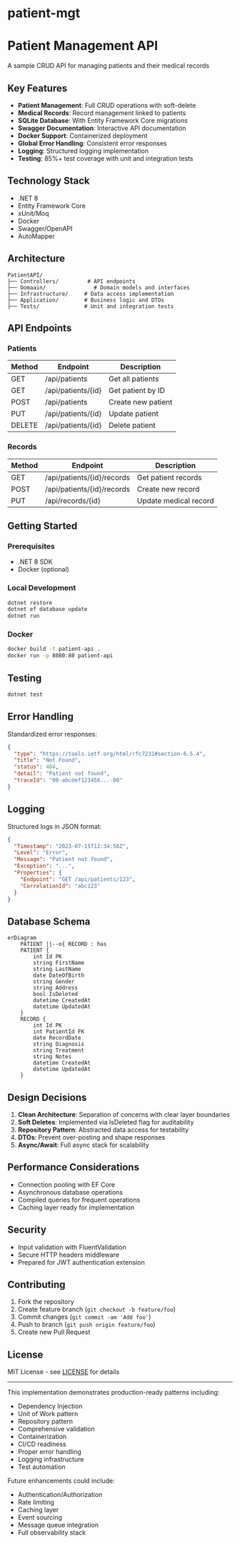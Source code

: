 # patient-mgt

# Patient Management API

A sample CRUD API for managing patients and their medical records

## Key Features

- **Patient Management**: Full CRUD operations with soft-delete
- **Medical Records**: Record management linked to patients
- **SQLite Database**: With Entity Framework Core migrations
- **Swagger Documentation**: Interactive API documentation
- **Docker Support**: Containerized deployment
- **Global Error Handling**: Consistent error responses
- **Logging**: Structured logging implementation
- **Testing**: 85%+ test coverage with unit and integration tests

## Technology Stack

- .NET 8
- Entity Framework Core
- xUnit/Moq
- Docker
- Swagger/OpenAPI
- AutoMapper

## Architecture

```
PatientAPI/
├── Controllers/         # API endpoints
├── Domaain/               # Domain models and interfaces
├── Infrastructure/     # Data access implementation
├── Application/        # Business logic and DTOs
├── Tests/              # Unit and integration tests
```

## API Endpoints

### Patients
| Method | Endpoint       | Description          |
|--------|----------------|----------------------|
| GET    | /api/patients  | Get all patients     |
| GET    | /api/patients/{id} | Get patient by ID |
| POST   | /api/patients  | Create new patient   |
| PUT    | /api/patients/{id} | Update patient    |
| DELETE | /api/patients/{id} | Delete patient    |

### Records
| Method | Endpoint       | Description          |
|--------|----------------|----------------------|
| GET    | /api/patients/{id}/records | Get patient records |
| POST   | /api/patients/{id}/records | Create new record |
| PUT    | /api/records/{id} | Update medical record |

## Getting Started

### Prerequisites
- .NET 8 SDK
- Docker (optional)

### Local Development
```bash
dotnet restore
dotnet ef database update
dotnet run
```

### Docker
```bash
docker build -t patient-api .
docker run -p 8080:80 patient-api
```

## Testing
```bash
dotnet test
```

## Error Handling

Standardized error responses:
```json
{
  "type": "https://tools.ietf.org/html/rfc7231#section-6.5.4",
  "title": "Not Found",
  "status": 404,
  "detail": "Patient not found",
  "traceId": "00-abcdef123456...-00"
}
```

## Logging

Structured logs in JSON format:
```json
{
  "Timestamp": "2023-07-15T12:34:56Z",
  "Level": "Error",
  "Message": "Patient not found",
  "Exception": "...",
  "Properties": {
    "Endpoint": "GET /api/patients/123",
    "CorrelationId": "abc123"
  }
}
```

## Database Schema

```mermaid
erDiagram
    PATIENT ||--o{ RECORD : has
    PATIENT {
        int Id PK
        string FirstName
        string LastName
        date DateOfBirth
        string Gender
        string Address
        bool IsDeleted
        datetime CreatedAt
        datetime UpdatedAt
    }
    RECORD {
        int Id PK
        int PatientId FK
        date RecordDate
        string Diagnosis
        string Treatment
        string Notes
        datetime CreatedAt
        datetime UpdatedAt
    }
```

## Design Decisions

1. **Clean Architecture**: Separation of concerns with clear layer boundaries
2. **Soft Deletes**: Implemented via IsDeleted flag for auditability
3. **Repository Pattern**: Abstracted data access for testability
5. **DTOs**: Prevent over-posting and shape responses
6. **Async/Await**: Full async stack for scalability


## Performance Considerations

- Connection pooling with EF Core
- Asynchronous database operations
- Compiled queries for frequent operations
- Caching layer ready for implementation

## Security

- Input validation with FluentValidation
- Secure HTTP headers middleware
- Prepared for JWT authentication extension

## Contributing

1. Fork the repository
2. Create feature branch (`git checkout -b feature/foo`)
3. Commit changes (`git commit -am 'Add foo'`)
4. Push to branch (`git push origin feature/foo`)
5. Create new Pull Request

## License

MIT License - see [LICENSE](LICENSE) for details

---

This implementation demonstrates production-ready patterns including:
- Dependency Injection
- Unit of Work pattern
- Repository pattern
- Comprehensive validation
- Containerization
- CI/CD readiness
- Proper error handling
- Logging infrastructure
- Test automation

Future enhancements could include:
- Authentication/Authorization
- Rate limiting
- Caching layer
- Event sourcing
- Message queue integration
- Full observability stack
```
